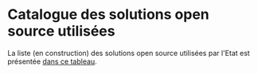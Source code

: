 # Catalogue des solutions open source utilisées

La liste (en construction) des solutions open source utilisées par l'Etat
est présentée
[dans ce tableau](./src/catalogue.html).
